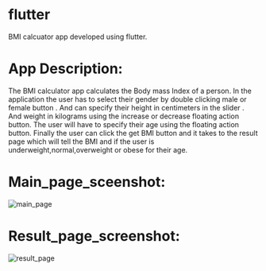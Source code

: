 # flutter
 BMI calcuator app developed using flutter.

# App Description:
The BMI calculator app calculates the Body mass Index of a person.
In the application the user has to select their gender by double clicking male or female button .
And can specify their height in centimeters in the slider . 
And weight in kilograms using the increase or decrease floating action button.
The user will have to specify their age using the floating action button.
Finally the user can click the get BMI button and it takes to the result page which will tell the BMI and if the user is underweight,normal,overweight or obese for their age.

# Main_page_sceenshot:
![main_page](https://user-images.githubusercontent.com/67912824/116354851-a1122580-a816-11eb-9478-76711e32c67d.PNG)

# Result_page_screenshot:
![result_page](https://user-images.githubusercontent.com/67912824/116355142-0cf48e00-a817-11eb-9d6c-76ea33057065.PNG)

